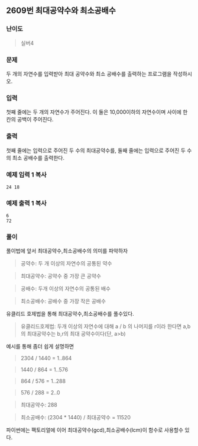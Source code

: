 ## 2609번 최대공약수와 최소공배수

### 난이도

> 실버4

### 문제

두 개의 자연수를 입력받아 최대 공약수와 최소 공배수를 출력하는 프로그램을 작성하시오.

### 입력

첫째 줄에는 두 개의 자연수가 주어진다. 이 둘은 10,000이하의 자연수이며 사이에 한 칸의 공백이 주어진다.

### 출력

첫째 줄에는 입력으로 주어진 두 수의 최대공약수를, 둘째 줄에는 입력으로 주어진 두 수의 최소 공배수를 출력한다.

### 예제 입력 1 복사

```
24 18
```

### 예제 출력 1 복사

```
6
72
```

### 풀이

풀이법에 앞서 최대공약수,최소공배수의 의미를 파악하자

> 공약수: 두 개 이상의 자연수의 공통된 약수

> 최대공약수: 공약수 중 가장 큰 공약수

> 공배수: 두개 이상의 자연수의 공통된 배수

> 최소공배수: 공배수 중 가장 작은 공배수

유클리드 호제법을 통해 최대공약수,최소공배수를 풀수있다.

> 유클리드호제법: 두개 이상의 자연수에 대해 a / b 의 나머지를 r이라 한다면 a,b의 최대공약수는 b,r의 최대 공약수이다(단, a>b)

예시를 통해 좀더 쉽게 설명하면

> 2304 / 1440 = 1..864

> 1440 / 864 = 1..576

> 864 / 576 = 1..288

> 576 / 288 = 2..0

> 최대공약수: 288

> 최소공배수: (2304 \* 1440) / 최대공약수 = 11520

파이썬에는 팩토리얼에 이어 최대공약수(gcd),최소공배수(lcm)이 함수로 사용할수 있다.

